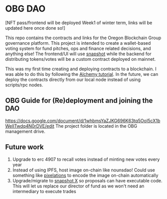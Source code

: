 # OBG DAO
[NFT pass/frontend will be deployed Week1 of winter term, links will be updated here once done so!]

This repo contains the contracts and links for the Oregon Blockchain Group governance platform. This project is intended to create a wallet-based voting system for fund pitches, ops and finance related decisions, and anything else! The frontend/UI will use [snapshot](https://snapshot.org/#/) while the backend for distributing tokens/votes will be a custom contract deployed on mainnet. 

This was my first time creating and deploying contracts to a blockchain. I was able to do this by following the [Alchemy tutorial](https://docs.alchemy.com/docs/how-to-create-an-nft). In the future, we can deploy the contracts directly from our local node instead of using scripts/rpc nodes. 

## OBG Guide for (Re)deployment and joining the DAO
https://docs.google.com/document/d/1whbmsYaZJKG696K63tq5OoI5cX1bWelITwdq4N0rDVE/edit 
The project folder is located in the OBG management drive. 

## Future work
1. Upgrade to erc 4907 to recall votes instead of minting new votes every year
2. Instead of using IPFS, host image on-chain like nounsdao! Could use something like [pixelations](https://pixelations.xyz/) to encode the image on-chain automatically
3. Upgrade/migrate to [snapshot X](https://docs.snapshotx.xyz/) so proposals can have executable code. This will let us replace our director of fund as we won't need an intermediary to execute trades 


